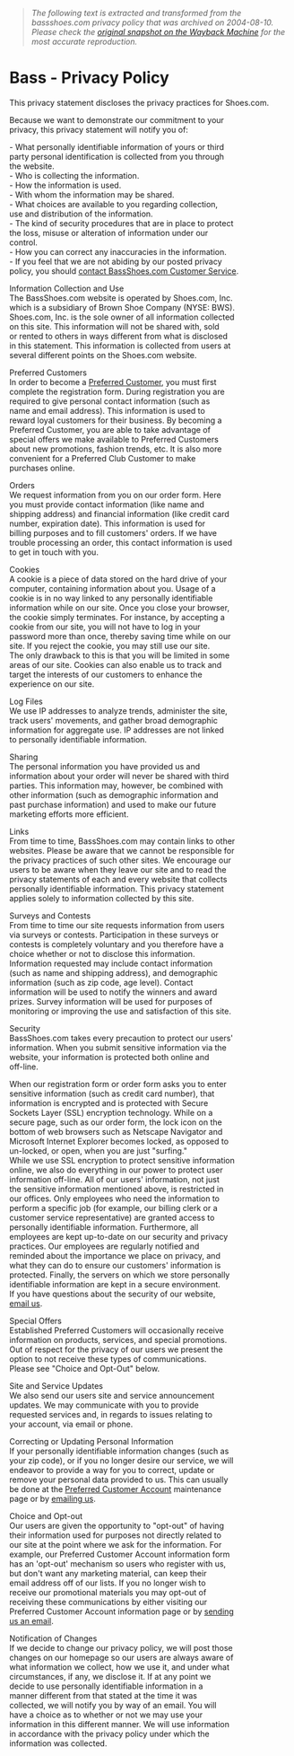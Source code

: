> *The following text is extracted and transformed from the bassshoes.com privacy policy that was archived on 2004-08-10. Please check the [original snapshot on the Wayback Machine](https://web.archive.org/web/20040810195715id_/http%3A//www.shoes.com/stores/bass/shop.asp%3Fshopid%3Dprivacy) for the most accurate reproduction.*

# Bass - Privacy Policy

This privacy statement discloses the privacy practices for Shoes.com. 

Because we want to demonstrate our commitment to your   
privacy, this privacy statement will notify you of:

\- What personally identifiable information of yours or third   
party personal identification is collected from you through   
the website.   
\- Who is collecting the information.   
\- How the information is used.   
\- With whom the information may be shared.   
\- What choices are available to you regarding collection,   
use and distribution of the information.   
\- The kind of security procedures that are in place to protect   
the loss, misuse or alteration of information under our   
control.   
\- How you can correct any inaccuracies in the information.   
\- If you feel that we are not abiding by our posted privacy   
policy, you should [contact BassShoes.com Customer Service](https://web.archive.org/stores/bass/contactus.asp).

Information Collection and Use   
The BassShoes.com website is operated by Shoes.com, Inc.   
which is a subsidiary of Brown Shoe Company (NYSE: BWS).   
Shoes.com, Inc. is the sole owner of all information collected   
on this site. This information will not be shared with, sold  
or rented to others in ways different from what is disclosed   
in this statement. This information is collected from users at   
several different points on the Shoes.com website. 

Preferred Customers   
In order to become a [Preferred Customer](https://web.archive.org/stores/bass/login/login.asp), you must first   
complete the registration form. During registration you are   
required to give personal contact information (such as   
name and email address). This information is used to   
reward loyal customers for their business. By becoming a   
Preferred Customer, you are able to take advantage of   
special offers we make available to Preferred Customers   
about new promotions, fashion trends, etc. It is also more   
convenient for a Preferred Club Customer to make   
purchases online.

Orders   
We request information from you on our order form. Here   
you must provide contact information (like name and   
shipping address) and financial information (like credit card   
number, expiration date). This information is used for   
billing purposes and to fill customers' orders. If we have   
trouble processing an order, this contact information is used   
to get in touch with you. 

Cookies   
A cookie is a piece of data stored on the hard drive of your   
computer, containing information about you. Usage of a   
cookie is in no way linked to any personally identifiable   
information while on our site. Once you close your browser,   
the cookie simply terminates. For instance, by accepting a   
cookie from our site, you will not have to log in your   
password more than once, thereby saving time while on our   
site. If you reject the cookie, you may still use our site.   
The only drawback to this is that you will be limited in some   
areas of our site. Cookies can also enable us to track and   
target the interests of our customers to enhance the   
experience on our site. 

Log Files   
We use IP addresses to analyze trends, administer the site,   
track users' movements, and gather broad demographic   
information for aggregate use. IP addresses are not linked   
to personally identifiable information. 

Sharing   
The personal information you have provided us and   
information about your order will never be shared with third   
parties. This information may, however, be combined with   
other information (such as demographic information and   
past purchase information) and used to make our future   
marketing efforts more efficient.

Links   
From time to time, BassShoes.com may contain links to other   
websites. Please be aware that we cannot be responsible for   
the privacy practices of such other sites. We encourage our   
users to be aware when they leave our site and to read the   
privacy statements of each and every website that collects   
personally identifiable information. This privacy statement   
applies solely to information collected by this site. 

Surveys and Contests   
From time to time our site requests information from users   
via surveys or contests. Participation in these surveys or   
contests is completely voluntary and you therefore have a   
choice whether or not to disclose this information.   
Information requested may include contact information   
(such as name and shipping address), and demographic   
information (such as zip code, age level). Contact   
information will be used to notify the winners and award   
prizes. Survey information will be used for purposes of   
monitoring or improving the use and satisfaction of this site.

Security   
BassShoes.com takes every precaution to protect our users'   
information. When you submit sensitive information via the   
website, your information is protected both online and   
off-line.

When our registration form or order form asks you to enter   
sensitive information (such as credit card number), that   
information is encrypted and is protected with Secure   
Sockets Layer (SSL) encryption technology. While on a   
secure page, such as our order form, the lock icon on the   
bottom of web browsers such as Netscape Navigator and   
Microsoft Internet Explorer becomes locked, as opposed to   
un-locked, or open, when you are just "surfing."  
While we use SSL encryption to protect sensitive information   
online, we also do everything in our power to protect user   
information off-line. All of our users' information, not just   
the sensitive information mentioned above, is restricted in   
our offices. Only employees who need the information to   
perform a specific job (for example, our billing clerk or a   
customer service representative) are granted access to   
personally identifiable information. Furthermore, all   
employees are kept up-to-date on our security and privacy   
practices. Our employees are regularly notified and   
reminded about the importance we place on privacy, and   
what they can do to ensure our customers' information is   
protected. Finally, the servers on which we store personally   
identifiable information are kept in a secure environment.   
If you have questions about the security of our website,   
[email us](https://web.archive.org/stores/bass/contactus.asp).

Special Offers   
Established Preferred Customers will occasionally receive   
information on products, services, and special promotions.   
Out of respect for the privacy of our users we present the   
option to not receive these types of communications.   
Please see "Choice and Opt-Out" below. 

Site and Service Updates   
We also send our users site and service announcement   
updates. We may communicate with you to provide   
requested services and, in regards to issues relating to   
your account, via email or phone. 

Correcting or Updating Personal Information   
If your personally identifiable information changes (such as   
your zip code), or if you no longer desire our service, we will   
endeavor to provide a way for you to correct, update or   
remove your personal data provided to us. This can usually   
be done at the [Preferred Customer Account](https://web.archive.org/stores/bass/login/login.asp) maintenance   
page or by [emailing us](https://web.archive.org/stores/bass/contactus.asp).

Choice and Opt-out   
Our users are given the opportunity to "opt-out" of having   
their information used for purposes not directly related to   
our site at the point where we ask for the information. For   
example, our Preferred Customer Account information form   
has an 'opt-out' mechanism so users who register with us,   
but don't want any marketing material, can keep their   
email address off of our lists. If you no longer wish to   
receive our promotional materials you may opt-out of   
receiving these communications by either visiting our   
Preferred Customer Account information page or by [sending   
us an email](https://web.archive.org/stores/bass/contactus.asp).

Notification of Changes   
If we decide to change our privacy policy, we will post those   
changes on our homepage so our users are always aware of   
what information we collect, how we use it, and under what   
circumstances, if any, we disclose it. If at any point we   
decide to use personally identifiable information in a   
manner different from that stated at the time it was   
collected, we will notify you by way of an email. You will   
have a choice as to whether or not we may use your   
information in this different manner. We will use information   
in accordance with the privacy policy under which the   
information was collected.
